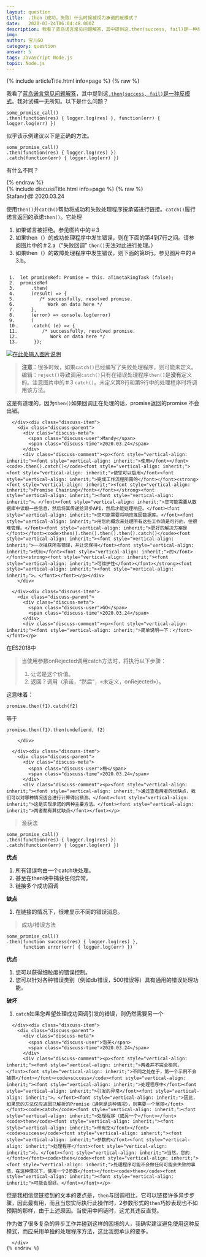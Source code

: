 ```yaml
---
layout: question
title:  .then（成功，失败）什么时候被视为承诺的反模式？
date:   2020-03-24T06:04:48.000Z
description: 我看了蓝鸟诺言常见问题解答，其中提到这.then(success, fail)是一种反模式。我对试捕一无所知。以下是什么问题？some_promise...
img: 
author: 宝儿GO
category: question
answer: 5
tags: JavaScript Node.js
topic: Node.js
---
```

<div class="article-root">
  <div class="article">
    {% include articleTitle.html info=page %}
    {% raw %}
    <div class="article-content"><p><font style="vertical-align: inherit;"><font style="vertical-align: inherit;">我看了</font></font><a href="https://github.com/petkaantonov/bluebird/wiki/Promise-anti-patterns"><font style="vertical-align: inherit;"><font style="vertical-align: inherit;">蓝鸟诺言常见问题解答</font></font></a><font style="vertical-align: inherit;"><font style="vertical-align: inherit;">，其中提到这</font></font><a href="https://github.com/petkaantonov/bluebird/wiki/Promise-anti-patterns#the-thensuccess-fail-anti-pattern"><code>.then(success, fail)</code><font style="vertical-align: inherit;"><font style="vertical-align: inherit;">是一种反模式</font></font></a><font style="vertical-align: inherit;"><font style="vertical-align: inherit;">。</font><font style="vertical-align: inherit;">我对试捕一无所知。</font><font style="vertical-align: inherit;">以下是什么问题？</font></font></p>

<pre class="lang-js prettyprint-override"><code>some_promise_call()<font></font>
.then(function(res) { logger.log(res) }, function(err) { logger.log(err) })<font></font>
</code></pre>

<p><font style="vertical-align: inherit;"><font style="vertical-align: inherit;">似乎该示例建议以下是正确的方法。</font></font></p>

<pre class="lang-js prettyprint-override"><code>some_promise_call()<font></font>
.then(function(res) { logger.log(res) })<font></font>
.catch(function(err) { logger.log(err) })<font></font>
</code></pre>

<p><font style="vertical-align: inherit;"><font style="vertical-align: inherit;">有什么不同？</font></font></p></div>
    {% endraw %}
  </div>

  <div class="discuss-wrapper">
    {% include discussTitle.html info=page %}
    {% raw %}
    <div class="discuss-item">
        <div class="discuss-parent">
          <div class="discuss-meta">
            <span class="discuss-user">Stafan小胖</span>
            <span class="discuss-time">2020.03.24</span>
          </div>
          <div class="discuss-comment"><p><font style="vertical-align: inherit;"><font style="vertical-align: inherit;">使用</font></font><code>then()</code><font style="vertical-align: inherit;"><font style="vertical-align: inherit;">并</font></font><code>catch()</code><font style="vertical-align: inherit;"><font style="vertical-align: inherit;">帮助将成功和失败处理程序按承诺进行链接。</font></font><code>catch()</code><font style="vertical-align: inherit;"><font style="vertical-align: inherit;">履行诺言返回的承诺</font></font><code>then()</code><font style="vertical-align: inherit;"><font style="vertical-align: inherit;">。</font><font style="vertical-align: inherit;">它处理</font></font></p>

<ol>
<li><font style="vertical-align: inherit;"><font style="vertical-align: inherit;">如果诺言被拒绝。</font><font style="vertical-align: inherit;">参见图片中的＃3</font></font></li>
<li><font style="vertical-align: inherit;"><font style="vertical-align: inherit;">如果then（）的成功处理程序中发生错误，则在下面的第4到7行之间。</font><font style="vertical-align: inherit;">请参阅图片中的＃2.a（“失败回调” </font></font><code>then()</code><font style="vertical-align: inherit;"><font style="vertical-align: inherit;">无法对此进行处理。）</font></font></li>
<li><font style="vertical-align: inherit;"><font style="vertical-align: inherit;">如果then（）的故障处理程序中发生错误，则下面的第8行。</font><font style="vertical-align: inherit;">参见图片中的＃3.b。</font></font></li>
</ol>

<p><code>
 1.  let promiseRef: Promise = this. aTimetakingTask (false);
 2.  promiseRef
 3.      .then( 
 4.      (result) =&gt; {
 5.         /* successfully, resolved promise.
 6.            Work on data here */ 
 7.      },
 8.      (error) =&gt; console.log(error)
 9.      )
 10.     .catch( (e) =&gt; {
 11.         /* successfully, resolved promise.
 12.            Work on data here */ 
 13.      });</code></p>

<p><a href="https://i.stack.imgur.com/EQUeo.png" rel="nofollow noreferrer"><img src="https://i.stack.imgur.com/EQUeo.png" alt="在此处输入图片说明"></a></p>

<blockquote>
  <p><strong><font style="vertical-align: inherit;"><font style="vertical-align: inherit;">注意</font></font></strong><font style="vertical-align: inherit;"><font style="vertical-align: inherit;">：很多时候，如果</font></font><code>catch()</code><font style="vertical-align: inherit;"><font style="vertical-align: inherit;">已经编写了</font><font style="vertical-align: inherit;">失败处理程序，则可能未定义</font><font style="vertical-align: inherit;">。</font><font style="vertical-align: inherit;">编辑：</font></font><code>reject()</code><font style="vertical-align: inherit;"><font style="vertical-align: inherit;">导致调用</font></font><code>catch()</code><font style="vertical-align: inherit;"><font style="vertical-align: inherit;">只有在错误处理程序</font></font><code>then()</code><font style="vertical-align: inherit;"><font style="vertical-align: inherit;">是</font></font><strong><font style="vertical-align: inherit;"><font style="vertical-align: inherit;">没有</font></font></strong><font style="vertical-align: inherit;"><font style="vertical-align: inherit;">定义的。</font><font style="vertical-align: inherit;">注意图片中的＃3 </font></font><code>catch()</code><font style="vertical-align: inherit;"><font style="vertical-align: inherit;">。</font><font style="vertical-align: inherit;">未定义第8行和第9行中的处理程序时将调用该方法。</font></font></p>
</blockquote>

<p><font style="vertical-align: inherit;"><font style="vertical-align: inherit;">这是有道理的，因为</font></font><code>then()</code><font style="vertical-align: inherit;"><font style="vertical-align: inherit;">如果回调正在处理的话，</font><font style="vertical-align: inherit;">promise返回的promise </font><font style="vertical-align: inherit;">不会出错。</font></font></p></div>
        </div>
        
      </div><div class="discuss-item">
        <div class="discuss-parent">
          <div class="discuss-meta">
            <span class="discuss-user">Mandy</span>
            <span class="discuss-time">2020.03.24</span>
          </div>
          <div class="discuss-comment"><p><font style="vertical-align: inherit;"><font style="vertical-align: inherit;">使用</font></font><code>.then().catch()</code><font style="vertical-align: inherit;"><font style="vertical-align: inherit;">使您可以启用</font><font style="vertical-align: inherit;">完成工作流程所需的</font></font><strong><font style="vertical-align: inherit;"><font style="vertical-align: inherit;">Promise Chaining</font></font></strong><font style="vertical-align: inherit;"><font style="vertical-align: inherit;">。</font><font style="vertical-align: inherit;">您可能需要从数据库中读取一些信息，然后将其传递给异步API，然后才能处理响应。</font><font style="vertical-align: inherit;">您可能需要将响应推回数据库。</font><font style="vertical-align: inherit;">用您的概念来处理所有这些工作流是可行的，但很难管理。</font><font style="vertical-align: inherit;">更好的解决方案是</font></font><code>then().then().then().then().catch()</code><font style="vertical-align: inherit;"><font style="vertical-align: inherit;">一次捕获所有错误，并让您保持</font><font style="vertical-align: inherit;">代码</font><font style="vertical-align: inherit;">的</font></font><strong><font style="vertical-align: inherit;"><font style="vertical-align: inherit;">可维护性</font></font></strong><font style="vertical-align: inherit;"><font style="vertical-align: inherit;">。</font></font></p></div>
        </div>
        
      </div><div class="discuss-item">
        <div class="discuss-parent">
          <div class="discuss-meta">
            <span class="discuss-user">GO</span>
            <span class="discuss-time">2020.03.24</span>
          </div>
          <div class="discuss-comment"><p><font style="vertical-align: inherit;"><font style="vertical-align: inherit;">简单说明一下：</font></font></p>

<p><font style="vertical-align: inherit;"><font style="vertical-align: inherit;">在ES2018中</font></font></p>

<blockquote>
  <p><font style="vertical-align: inherit;"><font style="vertical-align: inherit;">当使用参数onRejected调用catch方法时，将执行以下步骤：</font></font></p>
  
  <ol>
  <li><font style="vertical-align: inherit;"><font style="vertical-align: inherit;">让诺是这个价值。</font></font></li>
  <li><font style="vertical-align: inherit;"><font style="vertical-align: inherit;">返回？</font><font style="vertical-align: inherit;">调用（承诺，“然后”，«未定义，onRejected»）。</font></font></li>
  </ol>
</blockquote>

<p><font style="vertical-align: inherit;"><font style="vertical-align: inherit;">这意味着：</font></font></p>

<pre><code>promise.then(f1).catch(f2)
</code></pre>

<p><font style="vertical-align: inherit;"><font style="vertical-align: inherit;">等于</font></font></p>

<pre><code>promise.then(f1).then(undefiend, f2)
</code></pre></div>
        </div>
        
      </div><div class="discuss-item">
        <div class="discuss-parent">
          <div class="discuss-meta">
            <span class="discuss-user">梅</span>
            <span class="discuss-time">2020.03.24</span>
          </div>
          <div class="discuss-comment"><p><font style="vertical-align: inherit;"><font style="vertical-align: inherit;">通过查看两者的优缺点，我们可以对哪种情况适合进行计算得出猜测。</font><font style="vertical-align: inherit;">这是实现承诺的两种主要方法。</font><font style="vertical-align: inherit;">两者都有其优缺点</font></font></p>

<blockquote>
  <p><font style="vertical-align: inherit;"><font style="vertical-align: inherit;">渔获法</font></font></p>
</blockquote>

<pre><code>some_promise_call()<font></font>
.then(function(res) { logger.log(res) })<font></font>
.catch(function(err) { logger.log(err) })<font></font>
</code></pre>

<p><strong><font style="vertical-align: inherit;"><font style="vertical-align: inherit;">优点</font></font></strong></p>

<ol>
<li><font style="vertical-align: inherit;"><font style="vertical-align: inherit;">所有错误均由一个catch块处理。</font></font></li>
<li><font style="vertical-align: inherit;"><font style="vertical-align: inherit;">甚至在then块中捕获任何异常。</font></font></li>
<li><font style="vertical-align: inherit;"><font style="vertical-align: inherit;">链接多个成功回调</font></font></li>
</ol>

<p><strong><font style="vertical-align: inherit;"><font style="vertical-align: inherit;">缺点</font></font></strong></p>

<ol>
<li><font style="vertical-align: inherit;"><font style="vertical-align: inherit;">在链接的情况下，很难显示不同的错误消息。</font></font></li>
</ol>

<blockquote>
  <p><font style="vertical-align: inherit;"><font style="vertical-align: inherit;">成功/错误方法</font></font></p>
</blockquote>

<pre><code>some_promise_call()<font></font>
.then(function success(res) { logger.log(res) },<font></font>
      function error(err) { logger.log(err) })<font></font>
</code></pre>

<p><strong><font style="vertical-align: inherit;"><font style="vertical-align: inherit;">优点</font></font></strong></p>

<ol>
<li><font style="vertical-align: inherit;"><font style="vertical-align: inherit;">您可以获得细粒度的错误控制。</font></font></li>
<li><font style="vertical-align: inherit;"><font style="vertical-align: inherit;">您可以针对各种错误类别（例如db错误，500错误等）具有通用的错误处理功能。 </font></font></li>
</ol>

<p><strong><font style="vertical-align: inherit;"><font style="vertical-align: inherit;">破坏</font></font></strong></p>

<ol>
<li><font style="vertical-align: inherit;"></font><code>catch</code><font style="vertical-align: inherit;"><font style="vertical-align: inherit;">如果您希望处理成功回调引发的错误，</font><font style="vertical-align: inherit;">则仍然需要另一个</font></font></li>
</ol></div>
        </div>
        
      </div><div class="discuss-item">
        <div class="discuss-parent">
          <div class="discuss-meta">
            <span class="discuss-user">泡芙</span>
            <span class="discuss-time">2020.03.24</span>
          </div>
          <div class="discuss-comment"><p><font style="vertical-align: inherit;"><font style="vertical-align: inherit;">两者并不完全相同。</font><font style="vertical-align: inherit;">不同之处在于，第一个示例不会捕获</font></font><code>success</code><font style="vertical-align: inherit;"><font style="vertical-align: inherit;">处理程序中</font><font style="vertical-align: inherit;">引发的异常</font><font style="vertical-align: inherit;">。</font><font style="vertical-align: inherit;">因此，如果您的方法仅应返回已解析的Promise（通常是这种情况），则需要一个尾随</font></font><code>catch</code><font style="vertical-align: inherit;"><font style="vertical-align: inherit;">处理程序（或另一个</font></font><code>then</code><font style="vertical-align: inherit;"><font style="vertical-align: inherit;">带有空</font></font><code>success</code><font style="vertical-align: inherit;"><font style="vertical-align: inherit;">参数的</font><font style="vertical-align: inherit;">处理程序</font><font style="vertical-align: inherit;">）。</font><font style="vertical-align: inherit;">当然，您的</font></font><code>then</code><font style="vertical-align: inherit;"><font style="vertical-align: inherit;">处理程序可能不会做任何可能会失败的事情，在这种情况下，使用一个2参数</font></font><code>then</code><font style="vertical-align: inherit;"><font style="vertical-align: inherit;">可能会很好。</font></font></p>

<p><font style="vertical-align: inherit;"><font style="vertical-align: inherit;">但是我相信您链接到的文本的要点是，</font></font><code>then</code><font style="vertical-align: inherit;"><font style="vertical-align: inherit;">与回调相比，它可以链接许多异步步骤，因此最有用，而且当您实际执行此操作时，2参数形式的</font></font><code>then</code><font style="vertical-align: inherit;"><font style="vertical-align: inherit;">巧妙表现也不如预期的那样，由于上述原因。</font><font style="vertical-align: inherit;">当使用中间链时，这尤其违反直觉。</font></font></p>

<p><font style="vertical-align: inherit;"><font style="vertical-align: inherit;">作为做了很多复杂的异步工作并碰到这样的困境的人，我确实建议避免使用这种反模式，而应采用单独的处理程序方法，这比我想承认的要多。</font></font></p></div>
        </div>
        
      </div>
    {% endraw %}
  </div>
<div>
